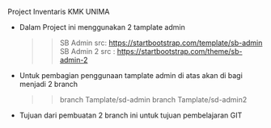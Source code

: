 Project Inventaris KMK UNIMA

* Dalam Project ini menggunakan 2 tamplate admin
    >> SB Admin 
        src: https://startbootstrap.com/template/sb-admin
    >> SB Admin 2 
        src : https://startbootstrap.com/theme/sb-admin-2

* Untuk pembagian penggunaan tamplate admin di atas akan di bagi menjadi 2 branch
    >> branch Tamplate/sd-admin
    >> branch Tamplate/sd-admin2

* Tujuan dari pembuatan 2 branch ini untuk tujuan pembelajaran GIT